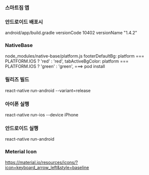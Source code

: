 ### 스마트짐 앱

### 안드로이드 배포시
android/app/build.gradle
    versionCode 10402
    versionName "1.4.2"

### NativeBase
node_modules/native-base/platform.js
footerDefaultBg: platform === PLATFORM.IOS ? 'red' : 'red',
tabActiveBgColor: platform === PLATFORM.IOS ? 'green' : 'green',
===> pod install

### 릴리즈 빌드
react-native run-android --variant=release

### 아이폰 실행
react-native run-ios --device iPhone

### 안드로이드 실행
react-native run-android

### Meterial Icon
https://material.io/resources/icons/?icon=keyboard_arrow_left&style=baseline
